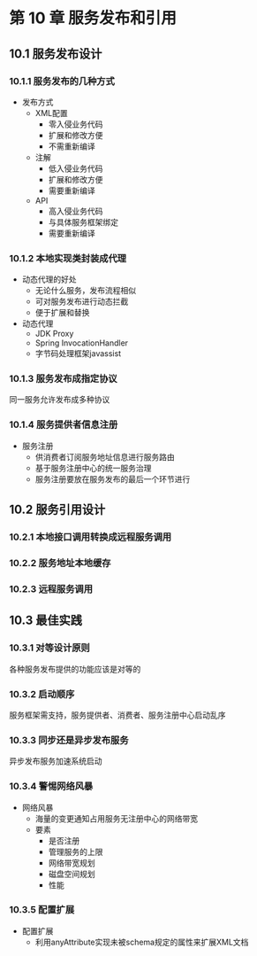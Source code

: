 

# 第 10 章 服务发布和引用

## 10.1 服务发布设计

### 10.1.1 服务发布的几种方式

* 发布方式
  * XML配置
    * 零入侵业务代码
    * 扩展和修改方便
    * 不需重新编译
  * 注解
    * 低入侵业务代码
    * 扩展和修改方便
    * 需要重新编译
  * API
    * 高入侵业务代码
    * 与具体服务框架绑定
    * 需要重新编译

### 10.1.2 本地实现类封装成代理

* 动态代理的好处
  * 无论什么服务，发布流程相似
  * 可对服务发布进行动态拦截
  * 便于扩展和替换
* 动态代理
  * JDK Proxy
  * Spring InvocationHandler
  * 字节码处理框架javassist

### 10.1.3 服务发布成指定协议

同一服务允许发布成多种协议

### 10.1.4 服务提供者信息注册

* 服务注册
  * 供消费者订阅服务地址信息进行服务路由
  * 基于服务注册中心的统一服务治理
  * 服务注册要放在服务发布的最后一个环节进行

## 10.2 服务引用设计

### 10.2.1 本地接口调用转换成远程服务调用

### 10.2.2 服务地址本地缓存

### 10.2.3 远程服务调用

## 10.3 最佳实践

### 10.3.1 对等设计原则

各种服务发布提供的功能应该是对等的

### 10.3.2 启动顺序

服务框架需支持，服务提供者、消费者、服务注册中心启动乱序

### 10.3.3 同步还是异步发布服务

异步发布服务加速系统启动

### 10.3.4 警惕网络风暴

* 网络风暴
  * 海量的变更通知占用服务无注册中心的网络带宽
  * 要素
    * 是否注册
    * 管理服务的上限
    * 网络带宽规划
    * 磁盘空间规划
    * 性能

### 10.3.5 配置扩展

* 配置扩展
  * 利用anyAttribute实现未被schema规定的属性来扩展XML文档